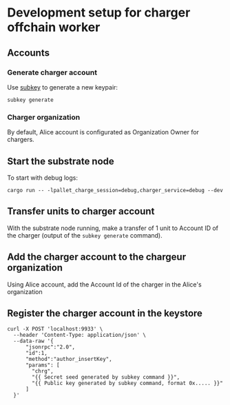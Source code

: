 # Development setup for charger offchain worker

## Accounts

### Generate charger account

Use [subkey](https://substrate.dev/docs/en/knowledgebase/integrate/subkey) to generate a new keypair:

```
subkey generate
```
### Charger organization

By default, Alice account is configurated as Organization Owner for chargers.

## Start the substrate node

To start with debug logs:

```
cargo run -- -lpallet_charge_session=debug,charger_service=debug --dev
```

## Transfer units to charger account

With the substrate node running, make a transfer of 1 unit to Account ID of the charger (output of the `subkey generate` command).

## Add the charger account to the chargeur organization

Using Alice account, add the Account Id of the charger in the Alice's organization

## Register the charger account in the keystore

```
curl -X POST 'localhost:9933' \
  --header 'Content-Type: application/json' \
  --data-raw '{
      "jsonrpc":"2.0",
      "id":1,
      "method":"author_insertKey",
      "params": [
        "chrg",
        "{{ Secret seed generated by subkey command }}",
        "{{ Public key generated by subkey command, format 0x..... }}"
      ]
  }'
```